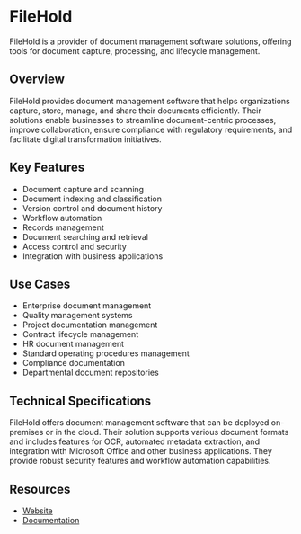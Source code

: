 # FileHold

FileHold is a provider of document management software solutions, offering tools for document capture, processing, and lifecycle management.

## Overview

FileHold provides document management software that helps organizations capture, store, manage, and share their documents efficiently. Their solutions enable businesses to streamline document-centric processes, improve collaboration, ensure compliance with regulatory requirements, and facilitate digital transformation initiatives.

## Key Features

- Document capture and scanning
- Document indexing and classification
- Version control and document history
- Workflow automation
- Records management
- Document searching and retrieval
- Access control and security
- Integration with business applications

## Use Cases

- Enterprise document management
- Quality management systems
- Project documentation management
- Contract lifecycle management
- HR document management
- Standard operating procedures management
- Compliance documentation
- Departmental document repositories

## Technical Specifications

FileHold offers document management software that can be deployed on-premises or in the cloud. Their solution supports various document formats and includes features for OCR, automated metadata extraction, and integration with Microsoft Office and other business applications. They provide robust security features and workflow automation capabilities.

## Resources

- [Website](https://www.filehold.com)
- [Documentation](https://www.filehold.com/resources)
